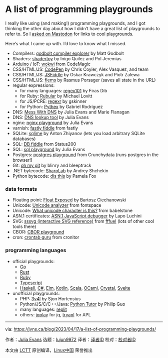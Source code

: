 [#]: subject: "A list of programming playgrounds"
[#]: via: "https://jvns.ca/blog/2023/04/17/a-list-of-programming-playgrounds/"
[#]: author: "Julia Evans https://jvns.ca/"
[#]: collector: "lujun9972"
[#]: translator: " "
[#]: reviewer: " "
[#]: publisher: " "
[#]: url: " "

A list of programming playgrounds
======

I really like using (and making!) programming playgrounds, and I got thinking the other day about how I didn’t have a great list of playgrounds to refer to. So I [asked on Mastodon][1] for links to cool playgrounds.

Here’s what I came up with. I’d love to know what I missed.

  * Compilers: [godbolt compiler explorer][2] by Matt Godbolt
  * Shaders: [shadertoy][3] by Inigo Quilez and Pol Jeremias
  * Arduino / IoT: [wokwi][4] from CodeMagic
  * CSS/HTML/JS: [CodePen][5] by Chris Coyier, Alex Vasquez, and team
  * CSS/HTML/JS: [JSFiddle][6] by Oskar Krawczyk and Piotr Zalewa
  * CSS/HTML/JS: [flems][7] by Rasmus Porsager (saves all state in the URL)
  * regular expressions:
    * for many languages: [regex101][8] by Firas Dib
    * for Ruby: [Rubular][9] by Michael Lovitt
    * for JS/PCRE: [regexr][10] by gskinner
    * for Python: [Pythex][11] by Gabriel Rodríguez
  * DNS: [Mess With DNS][12] by Julia Evans and Marie Flanagan
  * DNS: [DNS lookup tool][13] by Julia Evans
  * nginx: [nginx playground][14] by Julia Evans
  * varnish: [fastly fiddle][15] from fastly
  * SQLite: [sqlime][16] by Anton Zhiyanov (lets you load arbitrary SQLite databases)
  * SQL: [DB fiddle][17] from Status200
  * SQL: [sql playground][18] by Julia Evans
  * Postgres: [postgres playground][19] from Crunchydata (runs postgres in the browser!)
  * Git: [oh my git][20] by blinry and bleeptrack
  * .NET bytecode: [SharpLab][21] by Andrey Shchekin
  * Python bytecode: [dis this][22] by Pamela Fox



### data formats

  * Floating point: [Float Exposed][23] by Bartosz Ciechanowski
  * Unicode: [Unicode analyzer][24] from fontspace
  * Unicode: [What unicode character is this?][25] from babelstone
  * ASN.1 certificates: [ASN.1 JavaScript debugger][26] by Lapo Luchini
  * SVG: [sssvg (interactive SVG reference)][27] from [fffuel][28] (lots of other cool tools there)
  * CBOR: [CBOR playground][29]
  * cron: [crontab guru][30] from cronitor



### programming languages

  * official playgrounds:
    * [Go][31]
    * [Rust][32]
    * [Ruby][33]
    * [Typescript][34]
    * [Haskell][35], [C#][36], [Elm][37], [Kotlin][38], [Scala][39], [OCaml][40], [Crystal][41], [Svelte][42]
  * unofficial playgrounds:
    * PHP: [3v4l][43] by Sjon Hortensius
    * Python/JS/C/C++/Java: [Python Tutor][44] by Philip Guo
    * many languages: [replit][45]
    * others: [jqplay][46] for jq, [tryapl][47] for APL



--------------------------------------------------------------------------------

via: https://jvns.ca/blog/2023/04/17/a-list-of-programming-playgrounds/

作者：[Julia Evans][a]
选题：[lujun9972][b]
译者：[译者ID](https://github.com/译者ID)
校对：[校对者ID](https://github.com/校对者ID)

本文由 [LCTT](https://github.com/LCTT/TranslateProject) 原创编译，[Linux中国](https://linux.cn/) 荣誉推出

[a]: https://jvns.ca/
[b]: https://github.com/lujun9972
[1]: https://mastodon-thread-view.jvns.ca/#110135675722500447
[2]: https://godbolt.org/
[3]: https://www.shadertoy.com/
[4]: https://wokwi.com/
[5]: https://codepen.io/
[6]: https://jsfiddle.net/
[7]: https://jvns.ca/blog/2023/04/17/a-list-of-programming-playgrounds/flems.io
[8]: https://regex101.com/
[9]: https://rubular.com/
[10]: https://regexr.com/
[11]: https://pythex.org/
[12]: https://messwithdns.net/
[13]: https://dns-lookup.jvns.ca/
[14]: https://nginx-playground.wizardzines.com
[15]: https://fiddle.fastly.dev/
[16]: https://sqlime.org/
[17]: https://www.db-fiddle.com/
[18]: https://sql-playground.wizardzines.com
[19]: https://www.crunchydata.com/developers/tutorials
[20]: https://ohmygit.org/
[21]: https://sharplab.io/
[22]: https://www.dis-this.com/
[23]: https://float.exposed
[24]: https://www.fontspace.com/unicode/analyzer
[25]: https://www.babelstone.co.uk/Unicode/whatisit.html
[26]: https://lapo.it/asn1js/
[27]: https://fffuel.co/sssvg/
[28]: https://fffuel.co/
[29]: https://cbor.me/
[30]: https://crontab.guru/
[31]: https://go.dev/play/
[32]: https://play.rust-lang.org/
[33]: https://try.ruby-lang.org/
[34]: https://www.typescriptlang.org/play
[35]: https://play.haskell.org/
[36]: https://dotnet.microsoft.com/en-us/learn/dotnet/in-browser-tutorial/1
[37]: https://elm-lang.org/try
[38]: https://play.kotlinlang.org/
[39]: https://scastie.scala-lang.org/
[40]: https://ocaml.org/play
[41]: https://play.crystal-lang.org/
[42]: https://svelte.dev/repl/
[43]: https://3v4l.org/
[44]: https://pythontutor.com/
[45]: https://replit.com/languages/bash
[46]: https://jqplay.org/
[47]: https://tryapl.org/
